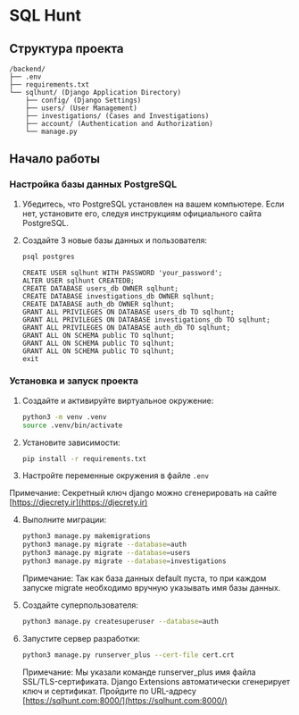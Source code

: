 # SQL Hunt

## Структура проекта

```
/backend/ 
├── .env 
├── requirements.txt
└── sqlhunt/ (Django Application Directory)
    ├── config/ (Django Settings)
    ├── users/ (User Management)
    ├── investigations/ (Cases and Investigations)
    ├── account/ (Authentication and Authorization)
    └── manage.py
```

## Начало работы

### Настройка базы данных PostgreSQL

1. Убедитесь, что PostgreSQL установлен на
 вашем компьютере. Если нет, установите его, следуя инструкциям официального сайта PostgreSQL.
2. Создайте 3 новые базы данных и пользователя:

   ```bash
   psql postgres 
   ```

   ```psql
   CREATE USER sqlhunt WITH PASSWORD 'your_password';
   ALTER USER sqlhunt CREATEDB;
   CREATE DATABASE users_db OWNER sqlhunt;
   CREATE DATABASE investigations_db OWNER sqlhunt;
   CREATE DATABASE auth_db OWNER sqlhunt;
   GRANT ALL PRIVILEGES ON DATABASE users_db TO sqlhunt;
   GRANT ALL PRIVILEGES ON DATABASE investigations_db TO sqlhunt;
   GRANT ALL PRIVILEGES ON DATABASE auth_db TO sqlhunt;
   GRANT ALL ON SCHEMA public TO sqlhunt;
   GRANT ALL ON SCHEMA public TO sqlhunt;
   GRANT ALL ON SCHEMA public TO sqlhunt;
   exit
   ```

### Установка и запуск проекта

1. Создайте и активируйте виртуальное окружение:

   ```bash
   python3 -m venv .venv
   source .venv/bin/activate 
   ```
2. Установите зависимости:

   ```bash
   pip install -r requirements.txt
   ```
3. Настройте переменные окружения в файле `.env`

Примечание: Секретный ключ django можно сгенерировать на сайте [https://djecrety.ir](https://djecrety.ir)

4. Выполните миграции:

   ```bash
   python3 manage.py makemigrations
   python3 manage.py migrate --database=auth
   python3 manage.py migrate --database=users
   python3 manage.py migrate --database=investigations
   ```
   Примечание: Так как база данных default пуста, то при каждом запуске migrate необходимо вручную указывать имя базы данных.
5. Создайте суперпользователя:

   ```bash
   python3 manage.py createsuperuser --database=auth
   ```
6. Запустите сервер разработки:

   ```bash
   python3 manage.py runserver_plus --cert-file cert.crt
   ```
   Примечание: Мы указали команде runserver_plus имя файла SSL/TLS-сертификата. Django Extensions автоматически сгенерирует ключ и сертификат. Пройдите по URL-адресу [https://sqlhunt.com:8000/](https://sqlhunt.com:8000/)
